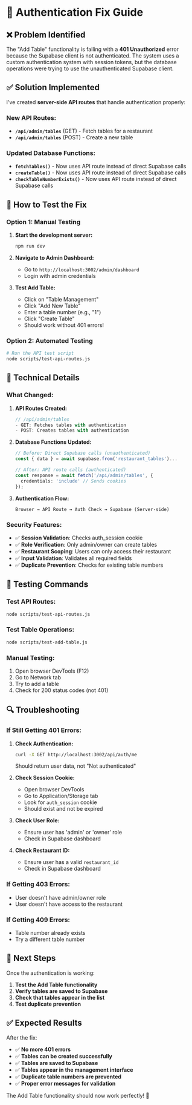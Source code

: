 # 🔐 Authentication Fix Guide

## ❌ **Problem Identified**

The "Add Table" functionality is failing with a **401 Unauthorized** error because the Supabase client is not authenticated. The system uses a custom authentication system with session tokens, but the database operations were trying to use the unauthenticated Supabase client.

## ✅ **Solution Implemented**

I've created **server-side API routes** that handle authentication properly:

### **New API Routes:**
- **`/api/admin/tables`** (GET) - Fetch tables for a restaurant
- **`/api/admin/tables`** (POST) - Create a new table

### **Updated Database Functions:**
- **`fetchTables()`** - Now uses API route instead of direct Supabase calls
- **`createTable()`** - Now uses API route instead of direct Supabase calls
- **`checkTableNumberExists()`** - Now uses API route instead of direct Supabase calls

## 🚀 **How to Test the Fix**

### **Option 1: Manual Testing**
1. **Start the development server:**
   ```bash
   npm run dev
   ```

2. **Navigate to Admin Dashboard:**
   - Go to `http://localhost:3002/admin/dashboard`
   - Login with admin credentials

3. **Test Add Table:**
   - Click on "Table Management"
   - Click "Add New Table"
   - Enter a table number (e.g., "1")
   - Click "Create Table"
   - Should work without 401 errors!

### **Option 2: Automated Testing**
```bash
# Run the API test script
node scripts/test-api-routes.js
```

## 🔧 **Technical Details**

### **What Changed:**

1. **API Routes Created:**
   ```typescript
   // /api/admin/tables
   - GET: Fetches tables with authentication
   - POST: Creates tables with authentication
   ```

2. **Database Functions Updated:**
   ```typescript
   // Before: Direct Supabase calls (unauthenticated)
   const { data } = await supabase.from('restaurant_tables')...
   
   // After: API route calls (authenticated)
   const response = await fetch('/api/admin/tables', {
     credentials: 'include' // Sends cookies
   });
   ```

3. **Authentication Flow:**
   ```
   Browser → API Route → Auth Check → Supabase (Server-side)
   ```

### **Security Features:**
- ✅ **Session Validation**: Checks auth_session cookie
- ✅ **Role Verification**: Only admin/owner can create tables
- ✅ **Restaurant Scoping**: Users can only access their restaurant
- ✅ **Input Validation**: Validates all required fields
- ✅ **Duplicate Prevention**: Checks for existing table numbers

## 🧪 **Testing Commands**

### **Test API Routes:**
```bash
node scripts/test-api-routes.js
```

### **Test Table Operations:**
```bash
node scripts/test-add-table.js
```

### **Manual Testing:**
1. Open browser DevTools (F12)
2. Go to Network tab
3. Try to add a table
4. Check for 200 status codes (not 401)

## 🔍 **Troubleshooting**

### **If Still Getting 401 Errors:**

1. **Check Authentication:**
   ```bash
   curl -X GET http://localhost:3002/api/auth/me
   ```
   Should return user data, not "Not authenticated"

2. **Check Session Cookie:**
   - Open browser DevTools
   - Go to Application/Storage tab
   - Look for `auth_session` cookie
   - Should exist and not be expired

3. **Check User Role:**
   - Ensure user has 'admin' or 'owner' role
   - Check in Supabase dashboard

4. **Check Restaurant ID:**
   - Ensure user has a valid `restaurant_id`
   - Check in Supabase dashboard

### **If Getting 403 Errors:**
- User doesn't have admin/owner role
- User doesn't have access to the restaurant

### **If Getting 409 Errors:**
- Table number already exists
- Try a different table number

## 📝 **Next Steps**

Once the authentication is working:

1. **Test the Add Table functionality**
2. **Verify tables are saved to Supabase**
3. **Check that tables appear in the list**
4. **Test duplicate prevention**

## ✅ **Expected Results**

After the fix:
- ✅ **No more 401 errors**
- ✅ **Tables can be created successfully**
- ✅ **Tables are saved to Supabase**
- ✅ **Tables appear in the management interface**
- ✅ **Duplicate table numbers are prevented**
- ✅ **Proper error messages for validation**

The Add Table functionality should now work perfectly! 🎉 
